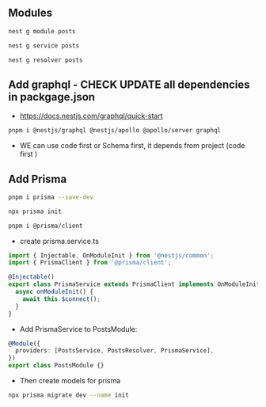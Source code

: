 ## Modules

```bash
nest g module posts
```

```bash
nest g service posts
```

```bash
nest g resolver posts
```

## Add graphql - CHECK UPDATE all dependencies in packgage.json

- https://docs.nestjs.com/graphql/quick-start

```bash
pnpm i @nestjs/graphql @nestjs/apollo @apollo/server graphql
```

- WE can use code first or Schema first, it depends from project (code first )

## Add Prisma

```bash
pnpm i prisma --save-dev
```

```bash
npx prisma init
```

```bash
pnpm i @prisma/client
```

- create prisma.service.ts

```ts
import { Injectable, OnModuleInit } from '@nestjs/common';
import { PrismaClient } from '@prisma/client';

@Injectable()
export class PrismaService extends PrismaClient implements OnModuleInit {
  async onModuleInit() {
    await this.$connect();
  }
}
```

- Add PrismaService to PostsModule:

```ts
@Module({
  providers: [PostsService, PostsResolver, PrismaService],
})
export class PostsModule {}
```

- Then create models for prisma

```bash
npx prisma migrate dev --name init
```
